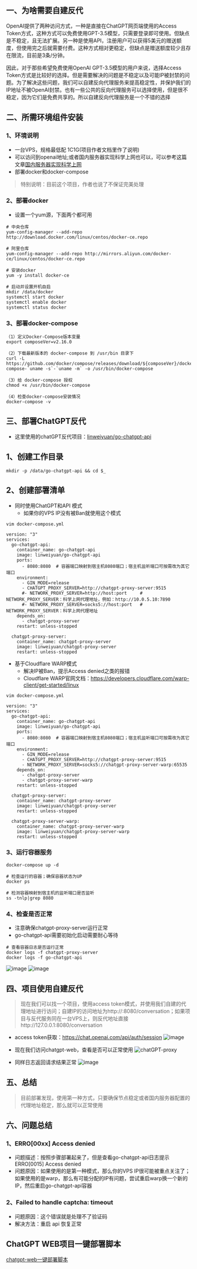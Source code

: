 ## 一、为啥需要自建反代
OpenAI提供了两种访问方式，一种是直接在ChatGPT网页端使用的Access Token方式，这种方式可以免费使用GPT-3.5模型，只需要登录即可使用。但缺点是不稳定，且无法扩展。另一种是使用API，注册用户可以获得5美元的赠送额度，但使用完之后就需要付费。这种方式相对更稳定，但缺点是赠送额度较少且存在限流，目前是3条/分钟。

因此，对于那些希望免费使用OpenAI GPT-3.5模型的用户来说，选择Access Token方式是比较好的选择。但是需要解决的问题是不稳定以及可能IP被封禁的问题。为了解决这些问题，我们可以自建反向代理服务来提高稳定性，并保护我们的IP地址不被OpenAI封禁。也有一些公共的反向代理服务可以选择使用，但是很不稳定，因为它们是免费共享的。所以自建反向代理服务是一个不错的选择

## 二、所需环境组件安装
### 1、环境说明
- 一台VPS，规格最低配 1C1G(项目作者文档里作了说明)
- 可以访问到openai地址;或者国内服务器实现科学上网也可以，可以参考这篇文章[国内服务器实现科学上网](https://www.dqzboy.com/13754.html)
- 部署docker和docker-compose

> 特别说明：目前这个项目，作者也说了不保证完美处理
### 2、部署docker
- 设置一个yum源，下面两个都可用
```shell
# 中央仓库
yum-config-manager --add-repo http://download.docker.com/linux/centos/docker-ce.repo

# 阿里仓库
yum-config-manager --add-repo http://mirrors.aliyun.com/docker-ce/linux/centos/docker-ce.repo

# 安装docker
yum -y install docker-ce

# 启动并设置开机自启
mkdir /data/docker
systemctl start docker
systemctl enable docker
systemctl status docker
```

### 3、部署docker-compose
```shell
（1）定义Docker-Compose版本变量
export composeVer=v2.16.0

（2）下载最新版本的 docker-compose 到 /usr/bin 目录下
curl -L https://github.com/docker/compose/releases/download/${composeVer}/docker-compose-`uname -s`-`uname -m` -o /usr/bin/docker-compose

（3）给 docker-compose 授权
chmod +x /usr/bin/docker-compose

（4）检查docker-compose安装情况
docker-compose -v
```

## 三、部署ChatGPT反代
- 这里使用的chatGPT反代项目：[linweiyuan/go-chatgpt-api](https://github.com/linweiyuan/go-chatgpt-api)

## 1、创建工作目录
```shell
mkdir -p /data/go-chatgpt-api && cd $_
```
## 2、创建部署清单
- 同时使用ChatGPT和API 模式
  - 如果你的VPS IP没有被Ban就使用这个模式
```shell
vim docker-compose.yml

version: "3"
services:
  go-chatgpt-api:
    container_name: go-chatgpt-api
    image: linweiyuan/go-chatgpt-api
    ports:
      - 8080:8080  # 容器端口映射到宿主机8080端口；宿主机监听端口可按需改为其它端口
    environment:
      - GIN_MODE=release
      - CHATGPT_PROXY_SERVER=http://chatgpt-proxy-server:9515
      #- NETWORK_PROXY_SERVER=http://host:port     # NETWORK_PROXY_SERVER：科学上网代理地址，例如：http://10.0.5.10:7890
      #- NETWORK_PROXY_SERVER=socks5://host:port   # NETWORK_PROXY_SERVER：科学上网代理地址
    depends_on:
      - chatgpt-proxy-server
    restart: unless-stopped

  chatgpt-proxy-server:
    container_name: chatgpt-proxy-server
    image: linweiyuan/chatgpt-proxy-server
    restart: unless-stopped
```

- 基于Cloudflare WARP模式
  - 解决IP被Ban，提示Access denied之类的报错
  - Cloudflare WARP官网文档：https://developers.cloudflare.com/warp-client/get-started/linux
```shell
vim docker-compose.yml

version: "3"
services:
  go-chatgpt-api:
    container_name: go-chatgpt-api
    image: linweiyuan/go-chatgpt-api
    ports:
      - 8080:8080  # 容器端口映射到宿主机8080端口；宿主机监听端口可按需改为其它端口
    environment:
      - GIN_MODE=release
      - CHATGPT_PROXY_SERVER=http://chatgpt-proxy-server:9515
      - NETWORK_PROXY_SERVER=socks5://chatgpt-proxy-server-warp:65535
    depends_on:
      - chatgpt-proxy-server
      - chatgpt-proxy-server-warp
    restart: unless-stopped

  chatgpt-proxy-server:
    container_name: chatgpt-proxy-server
    image: linweiyuan/chatgpt-proxy-server
    restart: unless-stopped

  chatgpt-proxy-server-warp:
    container_name: chatgpt-proxy-server-warp
    image: linweiyuan/chatgpt-proxy-server-warp
    restart: unless-stopped
```

### 3、运行容器服务
```shell
docker-compose up -d

# 检查运行的容器；确保容器状态为UP
docker ps

# 检测容器映射到宿主机的监听端口是否监听
ss -tnlp|grep 8080
```

### 4、检查是否正常
- 注意确保chatgpt-proxy-server运行正常
- go-chatgpt-api需要初始化启动需要耐心等待
```shell
# 查看容器日志是否运行正常
docker logs -f chatgpt-proxy-server
docker logs -f go-chatgpt-api
```
![image](https://user-images.githubusercontent.com/42825450/232587635-027df223-723d-4191-a02b-0a1eb66f5414.png)
![image](https://user-images.githubusercontent.com/42825450/232587649-04f9f1ca-bea9-4778-afc7-1d6c94118464.png)

## 四、项目使用自建反代
> 现在我们可以找一个项目，使用access token模式，并使用我们自建的代理地址进行访问；自建IP的访问地址为http://<vps-ip>:8080/conversation；如果项目与反代服务同在一台VPS上，则反代地址直接http://127.0.0.1:8080/conversation
- access token获取：https://chat.openai.com/api/auth/session
![image](https://user-images.githubusercontent.com/42825450/232587811-056556cf-f861-44ca-ad0d-ed2cc819a950.png)

- 现在我们访问chatgpt-web，查看是否可以正常使用
![chatGPT-proxy](https://user-images.githubusercontent.com/42825450/232805958-eca2db84-d14f-4356-a066-7d6f55761e65.gif)

- 同样日志返回请求结果正常
![image](https://user-images.githubusercontent.com/42825450/232806032-aea4bf11-a88b-4f20-b409-edcfe99326c2.png)

## 五、总结
> 目前部署发现，使用第一种方式，只要确保节点稳定或者国内服务器配置的代理地址稳定，那么就可以正常使用


 ## 六、问题总结
 ### 1、ERRO[00xx] Access denied
 - 问题描述：按照步骤部署起来了，但是查看go-chatgpt-api日志提示ERRO[0015] Access denied
 - 问题原因：如果使用的是第一种模式，那么你的VPS IP很可能被重点关注了；如果使用的是warp，那么有可能分配的IP有问题，尝试重启warp换一个新的IP，然后重启go-chatgpt-api容器
 
 ### 2、Failed to handle captcha: timeout
 - 问题原因：这个错误就是处理不了验证码
 - 解决方法：重启 api 恢复正常
  
## ChatGPT WEB项目一键部署脚本
[chatgpt-web一键部署脚本](https://github.com/dqzboy/ShellProject/tree/main/ChatGPT)

